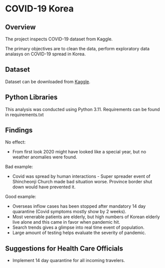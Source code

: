 # COVID-19 Korea
## Overview
The project inspects COVID-19 dataset from Kaggle. 

The primary objectives are to clean the data, perform exploratory data analasys on COVID-19 spread in Korea.

## Dataset
Dataset can be downloaded from [Kaggle](https://www.kaggle.com/datasets/kimjihoo/coronavirusdataset/).


## Python Libraries

This analysis was conducted using Python 3.11. Requirements can be found in requirements.txt

## Findings

No effect:

* From first look 2020 might have looked like a special year, but no weather anomalies were found. <br>

Bad example: <br>

* Covid was spread by human interactions - Super spreader event of Shincheonji Church made bad situation worse. Province border shut down would have prevented it.<br>


Good example: 

* Overseas inflow cases has been stopped after mandatory 14 day quarantine (Covid symptoms mostly show by 2 weeks).
* Most venerable patients are elderly, but high numbers of Korean elderly live alone and this came in favor when pandemic hit.
* Search trends gives a glimpse into real time event of population.
* Large amount of testing helps evaluate the severity of pandemic. 

## Suggestions for Health Care Officials

* Implement 14 day quarantine for all incoming travelers.
